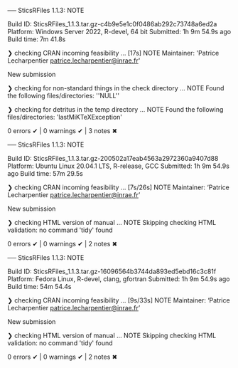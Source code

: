── SticsRFiles 1.1.3: NOTE

  Build ID:   SticsRFiles_1.1.3.tar.gz-c4b9e5e1c0f0486ab292c73748a6ed2a
  Platform:   Windows Server 2022, R-devel, 64 bit
  Submitted:  1h 9m 54.9s ago
  Build time: 7m 41.8s

❯ checking CRAN incoming feasibility ... [17s] NOTE
  Maintainer: 'Patrice Lecharpentier <patrice.lecharpentier@inrae.fr>'
  
  New submission

❯ checking for non-standard things in the check directory ... NOTE
  Found the following files/directories:
    ''NULL''

❯ checking for detritus in the temp directory ... NOTE
  Found the following files/directories:
    'lastMiKTeXException'

0 errors ✔ | 0 warnings ✔ | 3 notes ✖

── SticsRFiles 1.1.3: NOTE

  Build ID:   SticsRFiles_1.1.3.tar.gz-200502a17eab4563a2972360a9407d88
  Platform:   Ubuntu Linux 20.04.1 LTS, R-release, GCC
  Submitted:  1h 9m 54.9s ago
  Build time: 57m 29.5s

❯ checking CRAN incoming feasibility ... [7s/26s] NOTE
  Maintainer: ‘Patrice Lecharpentier <patrice.lecharpentier@inrae.fr>’
  
  New submission

❯ checking HTML version of manual ... NOTE
  Skipping checking HTML validation: no command 'tidy' found

0 errors ✔ | 0 warnings ✔ | 2 notes ✖

── SticsRFiles 1.1.3: NOTE

  Build ID:   SticsRFiles_1.1.3.tar.gz-16096564b3744da893ed5ebd16c3c81f
  Platform:   Fedora Linux, R-devel, clang, gfortran
  Submitted:  1h 9m 54.9s ago
  Build time: 54m 54.4s

❯ checking CRAN incoming feasibility ... [9s/33s] NOTE
  Maintainer: ‘Patrice Lecharpentier <patrice.lecharpentier@inrae.fr>’
  
  New submission

❯ checking HTML version of manual ... NOTE
  Skipping checking HTML validation: no command 'tidy' found

0 errors ✔ | 0 warnings ✔ | 2 notes ✖






